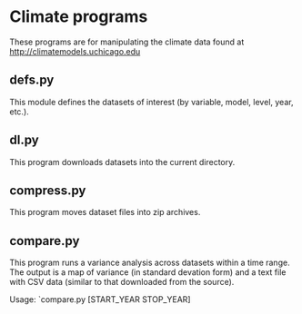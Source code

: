 Climate programs
================

These programs are for manipulating the climate data found at http://climatemodels.uchicago.edu

defs.py
-------

This module defines the datasets of interest (by variable, model, level, year, etc.).

dl.py
-----

This program downloads datasets into the current directory.

compress.py
-----------

This program moves dataset files into zip archives.

compare.py
----------

This program runs a variance analysis across datasets within a time range.  The output is a map of variance (in standard devation form) and a text file with CSV data (similar to that downloaded from the source).

Usage: `compare.py [START_YEAR STOP_YEAR]
